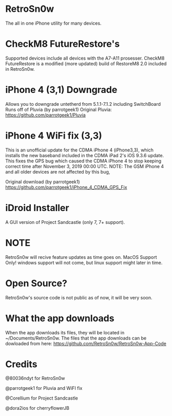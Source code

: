 # RetroSn0w

The all in one iPhone utility for many devices.

# CheckM8 FutureRestore's

Supported devices include all devices with the A7-A11 prosesser.
CheckM8 FutureRestore is a modified (more updated) build of RestoreM8 2.0 included in RetroSn0w.

# iPhone 4 (3,1) Downgrade

Allows you to downgrade untetherd from 5.1.1-7.1.2 including SwitchBoard
Runs off of Pluvia (by parrotgeek1) Original Pluvia: https://github.com/parrotgeek1/Pluvia
# iPhone 4 WiFi fix (3,3) 

This is an unofficial update for the CDMA iPhone 4 (iPhone3,3), which installs the new baseband included in the CDMA iPad 2's iOS 9.3.6 update. This fixes the GPS bug which caused the CDMA iPhone 4 to stop keeping correct time after November 3, 2019 00:00 UTC.
NOTE: The GSM iPhone 4 and all older devices are not affected by this bug,

Original download (by parrotgeek1) https://github.com/parrotgeek1/iPhone_4_CDMA_GPS_Fix

# iDroid Installer

A GUI version of Project Sandcastle (only 7, 7+ support).

# NOTE

RetroSn0w will recive feature updates as time goes on.
MacOS Support Only! windows support will not come, but linux support might later in time.

# Open Source?

RetroSn0w's source code is not public as of now, it will be very soon.

# What the app downloads

When the app downloads its files, they will be located in ~/Documents/RetroSn0w.
The files that the app downloads can be dowloaded from here: https://github.com/RetroSn0w/RetroSn0w-App-Code

# Credits 

@80036ndyt for RetroSn0w

@parrotgeek1 for Pluvia and WiFI fix

@Corellium for Project Sandcastle

@dora2ios for cherryflowerJB

